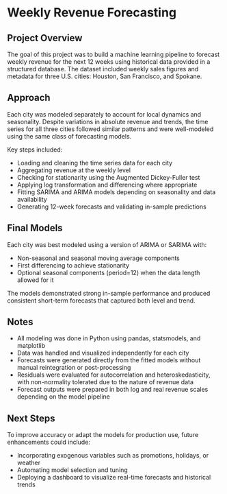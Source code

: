 # Weekly Revenue Forecasting

## Project Overview  
The goal of this project was to build a machine learning pipeline to forecast weekly revenue for the next 12 weeks using historical data provided in a structured database. The dataset included weekly sales figures and metadata for three U.S. cities: Houston, San Francisco, and Spokane.

## Approach  
Each city was modeled separately to account for local dynamics and seasonality. Despite variations in absolute revenue and trends, the time series for all three cities followed similar patterns and were well-modeled using the same class of forecasting models.

Key steps included:

- Loading and cleaning the time series data for each city  
- Aggregating revenue at the weekly level  
- Checking for stationarity using the Augmented Dickey-Fuller test  
- Applying log transformation and differencing where appropriate  
- Fitting SARIMA and ARIMA models depending on seasonality and data availability  
- Generating 12-week forecasts and validating in-sample predictions

## Final Models  
Each city was best modeled using a version of ARIMA or SARIMA with:  
- Non-seasonal and seasonal moving average components  
- First differencing to achieve stationarity  
- Optional seasonal components (period=12) when the data length allowed for it  

The models demonstrated strong in-sample performance and produced consistent short-term forecasts that captured both level and trend.

## Notes  
- All modeling was done in Python using pandas, statsmodels, and matplotlib  
- Data was handled and visualized independently for each city  
- Forecasts were generated directly from the fitted models without manual reintegration or post-processing  
- Residuals were evaluated for autocorrelation and heteroskedasticity, with non-normality tolerated due to the nature of revenue data  
- Forecast outputs were prepared in both log and real revenue scales depending on the model pipeline  

## Next Steps  
To improve accuracy or adapt the models for production use, future enhancements could include:  
- Incorporating exogenous variables such as promotions, holidays, or weather  
- Automating model selection and tuning  
- Deploying a dashboard to visualize real-time forecasts and historical trends